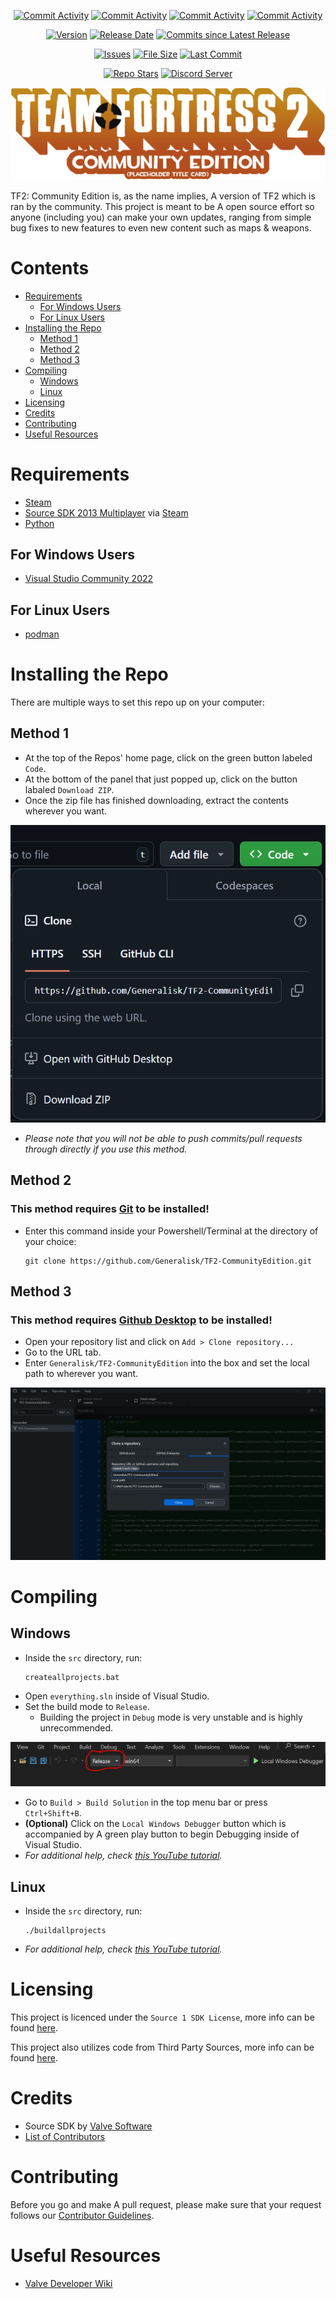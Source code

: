 <div align="center">
  
  [![Commit Activity](https://img.shields.io/github/commit-activity/w/Generalisk/TF2-CommunityEdition)](https://github.com/Generalisk/TF2-CommunityEdition)
  [![Commit Activity](https://img.shields.io/github/commit-activity/m/Generalisk/TF2-CommunityEdition)](https://github.com/Generalisk/TF2-CommunityEdition)
  [![Commit Activity](https://img.shields.io/github/commit-activity/y/Generalisk/TF2-CommunityEdition)](https://github.com/Generalisk/TF2-CommunityEdition)
  [![Commit Activity](https://img.shields.io/github/commit-activity/t/Generalisk/TF2-CommunityEdition)](https://github.com/Generalisk/TF2-CommunityEdition)
  
  [![Version](https://img.shields.io/github/v/release/Generalisk/TF2-CommunityEdition)](https://github.com/Generalisk/TF2-CommunityEdition/releases/latest)
  [![Release Date](https://img.shields.io/github/release-date/Generalisk/TF2-CommunityEdition)](https://github.com/Generalisk/TF2-CommunityEdition/releases/latest)
  [![Commits since Latest Release](https://img.shields.io/github/commits-since/Generalisk/TF2-CommunityEdition/latest)](https://github.com/Generalisk/TF2-CommunityEdition/releases/latest)
  
  <!--[![License](https://img.shields.io/github/license/Generalisk/TF2-CommunityEdition)](https://github.com/Generalisk/TF2-CommunityEdition/blob/main/LICENSE)-->
  [![Issues](https://img.shields.io/github/issues/Generalisk/TF2-CommunityEdition)](https://github.com/Generalisk/TF2-CommunityEdition/issues)
  [![File Size](https://img.shields.io/github/repo-size/Generalisk/TF2-CommunityEdition)](https://github.com/Generalisk/TF2-CommunityEdition)
  [![Last Commit](https://img.shields.io/github/last-commit/Generalisk/TF2-CommunityEdition)](https://github.com/Generalisk/TF2-CommunityEdition)
  
  [![Repo Stars](https://img.shields.io/github/stars/Generalisk/TF2-CommunityEdition)](https://github.com/Generalisk/TF2-CommunityEdition)
  [![Discord Server](https://img.shields.io/discord/1343991748019359795)](https://discord.gg/nZBsxVyxhY)
</div>

<div align="center">
  
  ![TF2 Community Edition Logo](https://raw.githubusercontent.com/Generalisk/TF2-CommunityEdition/refs/heads/master/.github/images/tf2ce_logo.png)
</div>

TF2: Community Edition is, as the name implies, A version of TF2 which is ran by the community. This project is meant to be A open source effort so anyone (including you) can make your own updates, ranging from simple bug fixes to new features to even new content such as maps & weapons.

# Contents
- [Requirements](#requirements)
  - [For Windows Users](#for-windows-users)
  - [For Linux Users](#for-linux-users)
- [Installing the Repo](#installing-the-repo)
  - [Method 1](#method-1)
  - [Method 2](#method-2)
  - [Method 3](#method-3)
- [Compiling](#compiling)
  - [Windows](#windows)
  - [Linux](#linux)
- [Licensing](#licensing)
- [Credits](#credits)
- [Contributing](#contributing)
- [Useful Resources](#useful-resources)

# Requirements
- [Steam](https://cdn.fastly.steamstatic.com/client/installer/SteamSetup.exe)
- [Source SDK 2013 Multiplayer](steam://install/243750) via [Steam](https://cdn.fastly.steamstatic.com/client/installer/SteamSetup.exe)
- [Python](https://www.python.org/downloads)
## For Windows Users
- [Visual Studio Community 2022](https://visualstudio.microsoft.com/vs/community/)
## For Linux Users
- [podman](https://podman.io/)

# Installing the Repo
There are multiple ways to set this repo up on your computer:
## Method 1
- At the top of the Repos' home page, click on the green button labeled `Code`.
- At the bottom of the panel that just popped up, click on the button labaled `Download ZIP`.
- Once the zip file has finished downloading, extract the contents wherever you want.

![Github Screenshot](https://raw.githubusercontent.com/Generalisk/TF2-CommunityEdition/refs/heads/master/.github/images/setup-github.png)
- *Please note that you will not be able to push commits/pull requests through directly if you use this method.*
## Method 2
### This method requires [Git](https://git-scm.com/downloads) to be installed!
- Enter this command inside your Powershell/Terminal at the directory of your choice:
  ```
  git clone https://github.com/Generalisk/TF2-CommunityEdition.git
  ```
## Method 3
### This method requires [Github Desktop](https://desktop.github.com/) to be installed!
- Open your repository list and click on `Add > Clone repository...`
- Go to the URL tab.
- Enter `Generalisk/TF2-CommunityEdition` into the box and set the local path to wherever you want.

![Github Desktop Screenshot](https://raw.githubusercontent.com/Generalisk/TF2-CommunityEdition/refs/heads/master/.github/images/setup-github-desktop.png)

# Compiling
## Windows
- Inside the `src` directory, run:
  ```
  createallprojects.bat
  ```
- Open `everything.sln` inside of Visual Studio.
- Set the build mode to `Release`.
  - Building the project in `Debug` mode is very unstable and is highly unrecommended.
  
![Visual Studio Screenshot](https://raw.githubusercontent.com/Generalisk/TF2-CommunityEdition/refs/heads/master/.github/images/compilation-vs.png)
- Go to `Build > Build Solution` in the top menu bar or press `Ctrl+Shift+B`.
- **(Optional)** Click on the `Local Windows Debugger` button which is accompanied by A green play button to begin Debugging inside of Visual Studio.
- *For additional help, check [this YouTube tutorial](https://youtu.be/7CG3kLdQSRY&t=327s).*
## Linux
- Inside the `src` directory, run:
  ```
  ./buildallprojects
  ```
- *For additional help, check [this YouTube tutorial](https://youtu.be/7CG3kLdQSRY&t=356s).*

# Licensing
This project is licenced under the `Source 1 SDK License`, more info can be found [here](LICENSE).

This project also utilizes code from Third Party Sources, more info can be found [here](game/thirdpartylegalnotices.txt).

# Credits
- Source SDK by [Valve Software](https://github.com/ValveSoftware)
- [List of Contributors](.github/CONTRIBUTORS.md)

# Contributing
Before you go and make A pull request, please make sure that your request follows our [Contributor Guidelines](.github/CONTRIBUTING.md).

# Useful Resources
- [Valve Developer Wiki](https://developer.valvesoftware.com/wiki/Setting_up_Source_SDK_Base_2013_Multiplayer)
